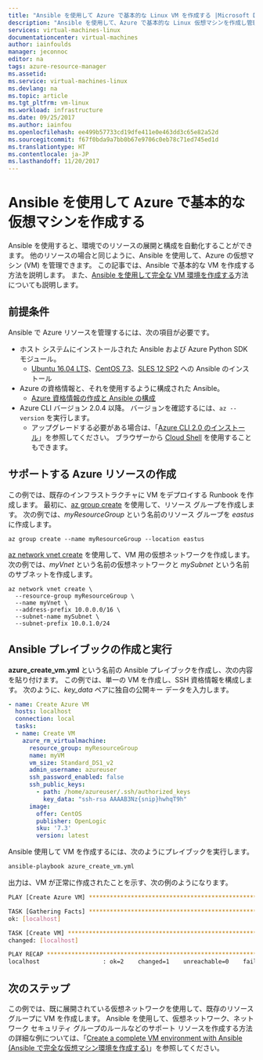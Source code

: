 ```yaml
---
title: "Ansible を使用して Azure で基本的な Linux VM を作成する |Microsoft Docs"
description: "Ansible を使用して、Azure で基本的な Linux 仮想マシンを作成し管理する方法を説明します"
services: virtual-machines-linux
documentationcenter: virtual-machines
author: iainfoulds
manager: jeconnoc
editor: na
tags: azure-resource-manager
ms.assetid: 
ms.service: virtual-machines-linux
ms.devlang: na
ms.topic: article
ms.tgt_pltfrm: vm-linux
ms.workload: infrastructure
ms.date: 09/25/2017
ms.author: iainfou
ms.openlocfilehash: ee499b57733cd19dfe411e0e463dd3c65e82a52d
ms.sourcegitcommit: f67f0bda9a7bb0b67e9706c0eb78c71ed745ed1d
ms.translationtype: HT
ms.contentlocale: ja-JP
ms.lasthandoff: 11/20/2017
---
```

# <a name="create-a-basic-virtual-machine-in-azure-with-ansible"></a>Ansible を使用して Azure で基本的な仮想マシンを作成する
Ansible を使用すると、環境でのリソースの展開と構成を自動化することができます。 他のリソースの場合と同じように、Ansible を使用して、Azure の仮想マシン (VM) を管理できます。 この記事では、Ansible で基本的な VM を作成する方法を説明します。 また、[Ansible を使用して完全な VM 環境を作成する](ansible-create-complete-vm.md)方法についても説明します。


## <a name="prerequisites"></a>前提条件
Ansible で Azure リソースを管理するには、次の項目が必要です。

- ホスト システムにインストールされた Ansible および Azure Python SDK モジュール。
    - [Ubuntu 16.04 LTS](ansible-install-configure.md#ubuntu-1604-lts)、[CentOS 7.3](ansible-install-configure.md#centos-73)、[SLES 12 SP2](ansible-install-configure.md#sles-12-sp2) への Ansible のインストール
- Azure の資格情報と、それを使用するように構成された Ansible。
    - [Azure 資格情報の作成と Ansible の構成](ansible-install-configure.md#create-azure-credentials)
- Azure CLI バージョン 2.0.4 以降。 バージョンを確認するには、`az --version` を実行します。 
    - アップグレードする必要がある場合は、「[Azure CLI 2.0 のインストール]( /cli/azure/install-azure-cli)」を参照してください。 ブラウザーから [Cloud Shell](/azure/cloud-shell/quickstart) を使用することもできます。


## <a name="create-supporting-azure-resources"></a>サポートする Azure リソースの作成
この例では、既存のインフラストラクチャに VM をデプロイする Runbook を作成します。 最初に、[az group create](/cli/azure/vm#create) を使用して、リソース グループを作成します。 次の例では、*myResourceGroup* という名前のリソース グループを *eastus* に作成します。

```azurecli
az group create --name myResourceGroup --location eastus
```

[az network vnet create](/cli/azure/network/vnet#create) を使用して、VM 用の仮想ネットワークを作成します。 次の例では、*myVnet* という名前の仮想ネットワークと *mySubnet* という名前のサブネットを作成します。

```azurecli
az network vnet create \
  --resource-group myResourceGroup \
  --name myVnet \
  --address-prefix 10.0.0.0/16 \
  --subnet-name mySubnet \
  --subnet-prefix 10.0.1.0/24
```


## <a name="create-and-run-ansible-playbook"></a>Ansible プレイブックの作成と実行
**azure_create_vm.yml** という名前の Ansible プレイブックを作成し、次の内容を貼り付けます。 この例では、単一の VM を作成し、SSH 資格情報を構成します。 次のように、*key_data* ペアに独自の公開キー データを入力します。

```yaml
- name: Create Azure VM
  hosts: localhost
  connection: local
  tasks:
  - name: Create VM
    azure_rm_virtualmachine:
      resource_group: myResourceGroup
      name: myVM
      vm_size: Standard_DS1_v2
      admin_username: azureuser
      ssh_password_enabled: false
      ssh_public_keys: 
        - path: /home/azureuser/.ssh/authorized_keys
          key_data: "ssh-rsa AAAAB3Nz{snip}hwhqT9h"
      image:
        offer: CentOS
        publisher: OpenLogic
        sku: '7.3'
        version: latest
```

Ansible 使用して VM を作成するには、次のようにプレイブックを実行します。

```bash
ansible-playbook azure_create_vm.yml
```

出力は、VM が正常に作成されたことを示す、次の例のようになります。

```bash
PLAY [Create Azure VM] ****************************************************

TASK [Gathering Facts] ****************************************************
ok: [localhost]

TASK [Create VM] **********************************************************
changed: [localhost]

PLAY RECAP ****************************************************************
localhost                  : ok=2    changed=1    unreachable=0    failed=0
```


## <a name="next-steps"></a>次のステップ
この例では、既に展開されている仮想ネットワークを使用して、既存のリソース グループに VM を作成します。 Ansible を使用して、仮想ネットワーク、ネットワーク セキュリティ グループのルールなどのサポート リソースを作成する方法の詳細な例については、「[Create a complete VM environment with Ansible (Ansible で完全な仮想マシン環境を作成する)](ansible-create-complete-vm.md)」を参照してください。
